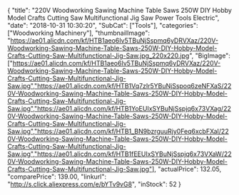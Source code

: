 {
	"title": "220V Woodworking Sawing Machine Table Saws 250W DIY Hobby Model Crafts Cutting Saw Multifunctional Jig Saw Power Tools Electric",
	"date": "2018-10-31 10:30:20",
	"SubCat": ["Tools"],
	"categories": ["Woodworking Machinery"],
	"thumbnailImage": "https://ae01.alicdn.com/kf/HTB1aeo6Iv5TBuNjSspmq6yDRVXaz/220V-Woodworking-Sawing-Machine-Table-Saws-250W-DIY-Hobby-Model-Crafts-Cutting-Saw-Multifunctional-Jig-Saw.jpg_220x220.jpg",
	"BigImage": ["https://ae01.alicdn.com/kf/HTB1aeo6Iv5TBuNjSspmq6yDRVXaz/220V-Woodworking-Sawing-Machine-Table-Saws-250W-DIY-Hobby-Model-Crafts-Cutting-Saw-Multifunctional-Jig-Saw.jpg","https://ae01.alicdn.com/kf/HTB1Vq7zIr5YBuNjSspoq6zeNFXaS/220V-Woodworking-Sawing-Machine-Table-Saws-250W-DIY-Hobby-Model-Crafts-Cutting-Saw-Multifunctional-Jig-Saw.jpg","https://ae01.alicdn.com/kf/HTB1YoEUIxSYBuNjSspjq6x73VXag/220V-Woodworking-Sawing-Machine-Table-Saws-250W-DIY-Hobby-Model-Crafts-Cutting-Saw-Multifunctional-Jig-Saw.jpg","https://ae01.alicdn.com/kf/HTB1_BN9bzrguuRjy0Feq6xcbFXaI/220V-Woodworking-Sawing-Machine-Table-Saws-250W-DIY-Hobby-Model-Crafts-Cutting-Saw-Multifunctional-Jig-Saw.jpg","https://ae01.alicdn.com/kf/HTB1fEEUIxSYBuNjSspjq6x73VXaW/220V-Woodworking-Sawing-Machine-Table-Saws-250W-DIY-Hobby-Model-Crafts-Cutting-Saw-Multifunctional-Jig-Saw.jpg"],
	"actualPrice": 132.05,
	"comparePrice": 139.00,
	"linkurl": "http://s.click.aliexpress.com/e/bYTv9vG8",
	"inStock": 52
}
